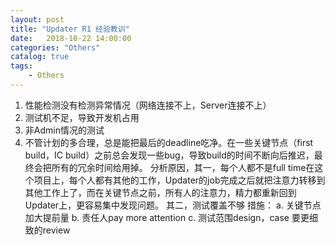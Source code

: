 ```yaml
---                              
layout: post                              
title: "Updater R1 经验教训"                              
date:   2018-10-22 14:00:00                               
categories: "Others"                              
catalog: true                              
tags:                               
    - Others                              
---                    
```

    
1. 性能检测没有检测异常情况（网络连接不上，Server连接不上）  
2. 测试机不足，导致开发机占用  
3. 非Admin情况的测试  
4. 不管计划的多合理，总是能把最后的deadline吃净。在一些关键节点（first build，IC build）之前总会发现一些bug，导致build的时间不断向后推迟，最终会把所有的冗余时间给用掉。 分析原因，其一，每个人都不是full time在这个项目上，每个人都有其他的工作，Updater的job完成之后就把注意力转移到其他工作上了，而在关键节点之前，所有人的注意力，精力都重新回到Updater上，更容易集中发现问题。 其二，测试覆盖不够
措施：
a. 关键节点加大提前量
b. 责任人pay more attention
c. 测试范围design，case 要更细致的review
